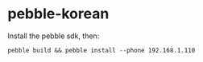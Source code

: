 pebble-korean
=============

Install the pebble sdk, then:

`pebble build && pebble install --phone 192.168.1.110`
